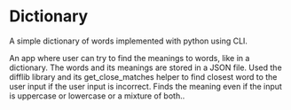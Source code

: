 # Dictionary
A simple dictionary of words implemented with python using CLI.

An app where user can try to find the meanings to words, like in a dictionary. The words and its meanings are stored in a JSON file. Used the difflib library and its get_close_matches helper to find closest word to the user input if the user input is incorrect. Finds the meaning even if the input is uppercase or lowercase or a mixture of both..

